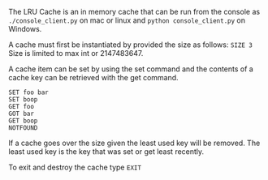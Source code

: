 The LRU Cache is an in memory cache that can be run from the console as ```./console_client.py``` on mac or linux
and ```python console_client.py``` on Windows.

A cache must first be instantiated by provided the size as follows:
```SIZE 3```
Size is limited to max int or 2147483647.

A cache item can be set by using the set command and the contents of a cache key can be retrieved with the get command.
```
SET foo bar
SET boop
GET foo
GOT bar
GET boop
NOTFOUND
```

If a cache goes over the size given the least used key will be removed. The least used key is the key that was set or get
least recently.

To exit and destroy the cache type `EXIT`

